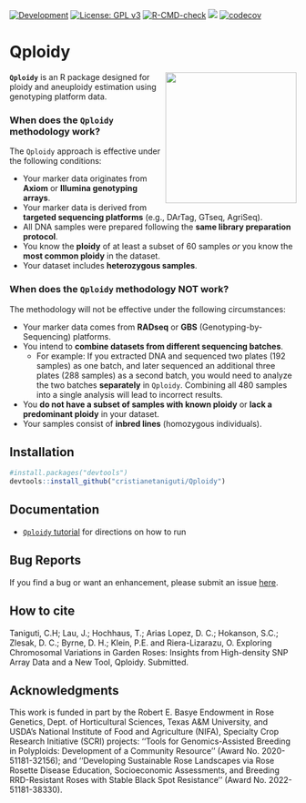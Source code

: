 <!-- badges: start -->
[![Development](https://img.shields.io/badge/development-active-blue.svg)](https://img.shields.io/badge/development-active-blue.svg)
[![License: GPL v3](https://img.shields.io/badge/License-GPL%20v3-blue.svg)](https://www.gnu.org/licenses/gpl-3.0)
[![R-CMD-check](https://github.com/Cristianetaniguti/Qploidy/workflows/R-CMD-check/badge.svg)](https://github.com/Cristianetaniguti/Qploidy/actions)
![](https://img.shields.io/badge/RRID-SCR_026724-yellow.svg)
[![codecov](https://codecov.io/gh/Cristianetaniguti/Qploidy/graph/badge.svg?token=DQBM227JSY)](https://codecov.io/gh/Cristianetaniguti/Qploidy)

<!-- badges: end -->

# Qploidy 

<img src="https://github.com/Cristianetaniguti/Qploidy/assets/7572527/88ef9fad-7f86-4a84-9e1a-5dd4625dd1c8" align="right" width="230"/>


**`Qploidy`** is an R package designed for ploidy and aneuploidy estimation using genotyping platform data. 

### When does the `Qploidy` methodology work?

The `Qploidy` approach is effective under the following conditions:  
- Your marker data originates from **Axiom** or **Illumina genotyping arrays**.  
- Your marker data is derived from **targeted sequencing platforms** (e.g., DArTag, GTseq, AgriSeq).  
- All DNA samples were prepared following the **same library preparation protocol**.  
- You know the **ploidy** of at least a subset of 60 samples *or* you know the **most common ploidy** in the dataset.  
- Your dataset includes **heterozygous samples**.  

### When does the `Qploidy` methodology NOT work?

The methodology will not be effective under the following circumstances:  
- Your marker data comes from **RADseq** or **GBS** (Genotyping-by-Sequencing) platforms.  
- You intend to **combine datasets from different sequencing batches**.  
   - For example: If you extracted DNA and sequenced two plates (192 samples) as one batch, and later sequenced an additional three plates (288 samples) as a second batch, you would need to analyze the two batches **separately** in `Qploidy`. Combining all 480 samples into a single analysis will lead to incorrect results.  
- You **do not have a subset of samples with known ploidy** or **lack a predominant ploidy** in your dataset.  
- Your samples consist of **inbred lines** (homozygous individuals).  


## Installation

``` r
#install.packages("devtools")
devtools::install_github("cristianetaniguti/Qploidy")
```

## Documentation

* [`Qploidy` tutorial](https://cristianetaniguti.github.io/Qploidy/Qploidy.html) for directions on how to run


## Bug Reports

If you find a bug or want an enhancement, please submit an issue [here](https://github.com/Cristianetaniguti/Qploidy/issues).

## How to cite

Taniguti, C.H; Lau, J.; Hochhaus, T.; Arias Lopez, D. C.; Hokanson, S.C.; Zlesak, D. C.; Byrne, D. H.; Klein, P.E. and Riera-Lizarazu, O. Exploring Chromosomal Variations in Garden Roses: Insights from High-density SNP Array Data and a New Tool, Qploidy. Submitted.

## Acknowledgments

This work is funded in part by the Robert E. Basye Endowment in Rose Genetics, Dept. of Horticultural Sciences, Texas A&M University, and USDA’s National Institute of Food and Agriculture (NIFA), Specialty Crop Research Initiative (SCRI) projects: ‘‘Tools for Genomics-Assisted Breeding in Polyploids: Development of a Community Resource’’ (Award No. 2020-51181-32156); and ‘‘Developing Sustainable Rose Landscapes via Rose Rosette Disease Education, Socioeconomic Assessments, and Breeding RRD-Resistant Roses with Stable Black Spot Resistance’’ (Award No. 2022-51181-38330).

